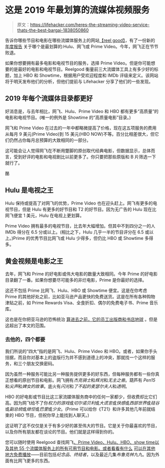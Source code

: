 # 这是 2019 年最划算的流媒体视频服务

> 原文：<https://lifehacker.com/heres-the-streaming-video-service-thats-the-best-bargai-1838050860>

告诉你哪些节目和电影在哪些流媒体服务上的网站[【reel good】](https://reelgood.com)，有了一份新的 [年度报告](https://lifehacker.com/heres-the-streaming-video-service-thats-the-best-bargai-1829370696) 关于哪个是最划算的:Hulu、网飞或 Prime Video。今年，网飞正在节节败退。



如果你想要拥有最多电影和电视节目的服务，选择 Prime Video。但是你可能想要的是最好的电影和电视节目。Reelgood 衡量前三大流媒体工具上有多少好的标题，加上 HBO 和 Showtime，根据用户受欢迎程度和 IMDb 评级来定义。该网站将于明天发布他们的分析，但他们提前与 Lifehacker 分享了他们的一些发现。

## 2019 年每个流媒体目录都更好

好消息是，与去年相比，网飞、Hulu、Prime Video 和 HBO 都有更多“高质量”的电影和电视节目。(唯一的例外是 Showtime 的“高质量电影”目录。)

网飞和 Prime Video 在过去的一年中都略微提高了价格，现在这五项服务的费用从每月 9 美元(Prime Video)到 15 美元(HBO NOW)不等。百分比相差很大，但它们仍然占你每月总预算的大致相同的一部分。

这可能会让人觉得网飞在不断用蹩脚的原创取代经典电影，但数据显示，总体而言，受到好评的电影和电视剧比以前更多了。你只要把那些原版和 B 片筛选一下就行了。

酪

## Hulu 是电视之王

Hulu 保持或提高了对网飞的优势，Prime Video 也在迎头赶上。网飞有更多的电视节目，但是 Hulu 有更多的好节目和 T2 的好节目。因为无广告的 Hulu 现在比网飞便宜 1 美元，Hulu 在电视上更划算。

Prime Video 拥有最多的电视节目，比去年大幅增加。但其中不到四分之一的人 IMDb 得分在 6.5 分或以上。(相比之下，Hulu 几乎一半的节目评分在 6.5 或以上。)Prime 的优秀节目比网飞或 Hulu 少得多，但仍比 HBO 或 Showtime 多得多。

## 黄金视频是电影之王

去年，网飞和 Prime 的好电影或伟大电影的数量大致相同。今年 Prime 的好电影目录翻了一番。如果你想要尽可能多的非烂电影，Prime 是你最好的选择。

这还不包括 Prime 比网飞、Hulu、HBO 或 Showtime 便宜。这是在你考虑 Prime 的其他好处之前，比如亚马逊产品更快的免费送货。这是在所有各种购物津贴之前，如 Prime Rewards Visa、全食折扣、偶尔的免费电子书、Prime 音乐库。

这也是在你把亚马逊的恐怖统治 [算进去之前，它的员工](https://gizmodo.com/amazon-workers-plan-to-strike-on-prime-day-1836186702)[出版商和书店](https://www.newyorker.com/magazine/2014/02/17/cheap-words)[地球](https://gizmodo.com/amazon-is-aggressively-pursuing-big-oil-as-it-stalls-ou-1833875828) 。但是这超出了本文的范围。

### 去他的，四个都要

我们所说的“四大”指的是网飞、Hulu、Prime Video 和 HBO。或者，如果你手头拮据，而且你对基本上的盗版行为并不感到道德上的冲突，那就找一个这样的服务，和三个朋友交换密码。

因为虽然一种服务可能比另一种服务提供更多的好东西，但每种服务都有一些你真正想看的原创节目和电影。网飞拥有*杰克骑士*和*辉光*和*无主之兽*。葫芦有 *Pen15* 和*尖声*和*婢女的故事*。底火有*闪光*和*了不起的麦瑟尔夫人*和*透明*。

HBO 的好电影或节目比这三家流媒体服务商中的任何一家都少，但收费却比它们高。因为网飞给不了你*权力的游戏*或*切尔诺贝利*或*大谎言*或*快感*或*西部世界*或*硅谷*或*副总统*或*继任*或*巴里*或*少女*。(Prime 可以给你《T21》和许多其他几年前就结束的 HBO 节目，但祝你早上能找到人聊天。)

这证明了这不仅仅是关于有多少好的甚至伟大的节目。它是关于你最喜欢的节目，以及你所有朋友都在谈论的节目。他们就是这样得到你的。

您可以随时使用 Reelgood 查找网飞[、Prime Video](https://reelgood.com/source/netflix)[、Hulu](https://reelgood.com/source/amazon_prime)[、HBO](https://reelgood.com/source/hulu_plus)[、show time](https://reelgood.com/source/hbo)[以及其他 55 个流媒体服务上的所有可用节目和电影。或者看看有什么](https://reelgood.com/source/showtime) [可以在其他地方免费播放](https://reelgood.com/source/free)——目前包括*纪念品*、*终结者*，以及最近几集*布鲁克林九九*。因为外面有比网飞更多的东西。